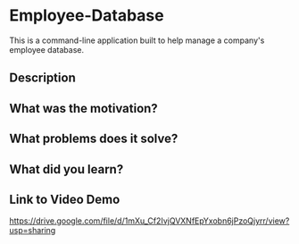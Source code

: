 # Employee-Database
This is a command-line application built to help manage a company's employee database.

## Description




## What was the motivation?




## What problems does it solve?




## What did you learn?



## Link to Video Demo

https://drive.google.com/file/d/1mXu_Cf2IvjQVXNfEpYxobn6jPzoQjyrr/view?usp=sharing
